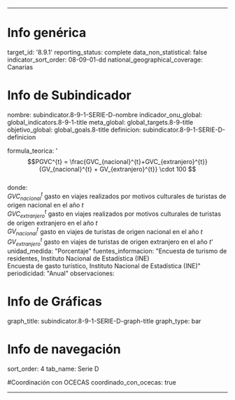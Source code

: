 ---

# Info genérica
target_id: '8.9.1'
reporting_status: complete
data_non_statistical: false
indicator_sort_order: 08-09-01-dd
national_geographical_coverage: Canarias

# Info de Subindicador
nombre: subindicator.8-9-1-SERIE-D-nombre
indicador_onu_global: global_indicators.8-9-1-title
meta_global: global_targets.8-9-title
objetivo_global: global_goals.8-title
definicion: subindicator.8-9-1-SERIE-D-definicion

formula_teorica: '$$PGVC^{t} = \frac{GVC_{nacional}^{t}+GVC_{extranjero}^{t}}{GV_{nacional}^{t} + GV_{extranjero}^{t}} \cdot 100 $$ <br>
donde: <br>
$GVC_{nacional}^{t}$ gasto en viajes realizados por motivos culturales de turistas de origen nacional en el año $t$ <br>
$GVC_{extranjero}^{t}$ gasto en viajes realizados por motivos culturales de turistas de origen extranjero en el año $t$ <br>
$GV_{nacional}^{t}$ gasto en viajes de turistas de origen nacional en el año $t$ <br>
$GV_{extranjero}^{t}$ gasto en viajes de turistas de origen extranjero en el año $t$'
unidad_medida: "Porcentaje"
fuentes_informacion: "Encuesta de turismo de residentes, Instituto Nacional de Estadística (INE)<br>
Encuesta de gasto turístico, Instituto Nacional de Estadística (INE)"
periodicidad: "Anual"
observaciones: 

# Info de Gráficas
graph_title: subindicator.8-9-1-SERIE-D-graph-title
graph_type: bar

# Info de navegación
sort_order: 4
tab_name: Serie D

#Coordinación con OCECAS
coordinado_con_ocecas: true

---
